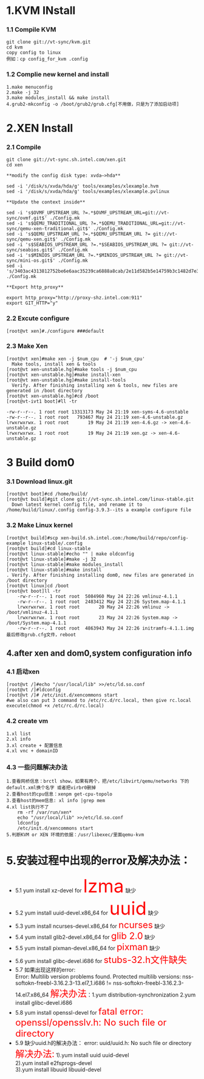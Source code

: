 # 1.KVM INstall

### 1.1 Compile KVM

	git clone git://vt-sync/kvm.git
	cd kvm   
	copy config to linux
	例如：cp config_for_kvm .config

### 1.2 Complie new kernel and install

	1.make menuconfig
	2.make -j 32 
	3.make modules_install && make install
	4.grub2-mkconfig -o /boot/grub2/grub.cfg[不用做，只是为了添加启动项]

# 2.XEN Install

### 2.1 Compile
 
	git clone git://vt-sync.sh.intel.com/xen.git
	cd xen

	**modify the config disk type: xvda—>hda**

	sed -i '/disk/s/xvda/hda/g' tools/examples/xlexample.hvm
	sed -i '/disk/s/xvda/hda/g' tools/examples/xlexample.pvlinux

	**Update the context inside**

	sed -i 's$OVMF_UPSTREAM_URL ?=.*$OVMF_UPSTREAM_URL=git://vt-sync/ovmf.git$' ./Config.mk
	sed -i 's$QEMU_TRADITIONAL_URL ?=.*$QEMU_TRADITIONAL_URL=git://vt-sync/qemu-xen-traditional.git$' ./Config.mk
	sed -i 's$QEMU_UPSTREAM_URL ?=.*$QEMU_UPSTREAM_URL ?= git://vt-sync/qemu-xen.git$' ./Config.mk
	sed -i 's$SEABIOS_UPSTREAM_URL ?=.*$SEABIOS_UPSTREAM_URL ?= git://vt-sync/seabios.git$' ./Config.mk
	sed -i 's$MINIOS_UPSTREAM_URL ?=.*$MINIOS_UPSTREAM_URL ?= git://vt-sync/mini-os.git$' ./Config.mk
	sed -i 's/3403ac4313812752be6e6aac35239ca6888a8cab/2e11d582b5e14759b3c1482d7e317b4a7257e77d/' ./Config.mk

	**Export http_proxy**

	export http_proxy="http://proxy-shz.intel.com:911"
	export GIT_HTTP="y"

### 2.2 Excute configure 

	[root@vt xen]#./configure ###default 

### 2.3 Make Xen

	[root@vt xen]#make xen -j $num_cpu  # '-j $num_cpu'
	  Make tools, install xen & tools  
	[root@vt xen-unstable.hg]#make tools -j $num_cpu  
	[root@vt xen-unstable.hg]#make install-xen  
	[root@vt xen-unstable.hg]#make install-tools 
	  Verify. After finishing installing xen & tools, new files are generated in /boot directory
	[root@vt xen-unstable.hg]#cd /boot 
	[root@vt-ivt1 boot]#ll -tr 
	
	-rw-r--r--. 1 root root 13313173 May 24 21:19 xen-syms-4.6-unstable 
	-rw-r--r--. 1 root root   793467 May 24 21:19 xen-4.6-unstable.gz 
	lrwxrwxrwx. 1 root root       19 May 24 21:19 xen-4.6.gz -> xen-4.6-unstable.gz 
	lrwxrwxrwx. 1 root root       19 May 24 21:19 xen.gz -> xen-4.6-unstable.gz 

# 3 Build dom0

### 3.1 Download linux.git

	[root@vt boot]#cd /home/build/ 
	[root@vt build]#git clone git://vt-sync.sh.intel.com/linux-stable.git  
	  Down latest kernel config file, and rename it to /home/build/linux/.config config-3.9.3--its a example configure file

### 3.2 Make Linux kernel

	[root@vt build]#scp xen-build.sh.intel.com:/home/build/repo/config-example linux-stable/.config 
	[root@vt build]#cd linux-stable 
	[root@vt linux-stable]#echo "" | make oldconfig  
	[root@vt linux-stable]#make -j 32 
	[root@vt linux-stable]#make modules_install  
	[root@vt linux-stable]#make install  
	. Verify. After finishing installing dom0, new files are generated in /boot directory
	[root@vt linux]cd /boot 
	[root@vt boot]ll -tr 
		-rw-r--r--. 1 root root  5084960 May 24 22:26 vmlinuz-4.1.1
		-rw-r--r--. 1 root root  2483412 May 24 22:26 System.map-4.1.1 
		lrwxrwxrwx. 1 root root       20 May 24 22:26 vmlinuz -> /boot/vmlinuz-4.1.1
		lrwxrwxrwx. 1 root root       23 May 24 22:26 System.map -> /boot/System.map-4.1.1 
		-rw-r--r--. 1 root root  4863943 May 24 22:26 initramfs-4.1.1.img 
	最后修改grub.cfg文件，reboot
## 4.after xen and dom0,system configuration info

### 4.1 启动xen
	[root@vt /]#echo "/usr/local/lib" >>/etc/ld.so.conf
	[root@vt /]#ldconfig
	[root@vt /]# /etc/init.d/xencommons start
	#we also can put 3 command to /etc/rc.d/rc.local, then give rc.local execute(chmod +x /etc/rc.d/rc.local)

### 4.2 create vm

	1.xl list
	2.xl info 
	3.xl create + 配置信息
	4.xl vnc + domainID

### 4.3 一些问题解决办法

	1.查看网桥信息：brctl show，如果有两个，把/etc/libvirt/qemu/networks 下的default.xml换个名字 或者把virbr0删掉
	2.查看host的cpu信息：xenpm get-cpu-topolo
	3.查看host的mem信息: xl info |grep mem
	4.xl list执行不了
		rm -rf /var/run/xen*
		echo "/usr/local/lib" >>/etc/ld.so.conf
		ldconfig
		/etc/init.d/xencommons start
	5.判断KVM or XEN 环境的依据：/usr/libexec/里面qemu-kvm

# 5.安装过程中出现的error及解决办法：

- 5.1 yum install xz-devel for <font color=red size=9>lzma</font> 缺少	
- 5.2 yum install uuid-devel.x86_64 for <font color=red size=9>uuid</font> 缺少
- 5.3 yum install ncurses-devel.x86_64 for <font color=red size=5>ncurses</font> 缺少
- 5.4 yum install glib2-devel.x86_64  for <font color=red size=5>glib 2.0</font>     缺少
- 5.5 yum install pixman-devel.x86_64 for <font color=red size=5>pixman</font> 缺少
- 5.6 yum install glibc-devel.i686 for <font color=red size=5>stubs-32.h文件缺失</font>
- 5.7 如果出现这样的error:  
	Error:  Multilib version problems found.
	Protected multilib versions: nss-softokn-freebl-3.16.2.3-13.el7_1.i686 != nss-softokn-freebl-3.16.2.3-14.el7.x86_64
	<font color=red size=5>解决办法</font>：1.yum distribution-synchronization 2.yum install glibc-devel.i686
- 5.8 yum install openssl-devel for <font color=red size=5>fatal error: openssl/opensslv.h: No such file or directory</font>
- 5.9 缺少uuid.h的解决办法：
	error: uuid/uuid.h: No such file or directory
 	<font color=red size=5>解决办法:</font>
	1).yum install uuid uuid-devel  
	2).yum install e2fsprogs-devel  
	3).yum install libuuid libuuid-devel



